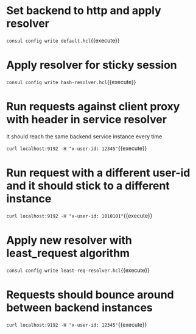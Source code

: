 

# Set backend to http and apply resolver

`consul config write default.hcl`{{execute}}

# Apply resolver for sticky session
`consul config write hash-resolver.hcl`{{execute}}

# Run requests against client proxy with header in service resolver

It should reach the same backend service instance every time

`curl localhost:9192 -H "x-user-id: 12345"`{{execute}}

# Run request with a different user-id and it should stick to a different instance

`curl localhost:9192 -H "x-user-id: 1010101"`{{execute}}

# Apply new resolver with least_request algorithm

`consul config write least-req-resolver.hcl`{{execute}}

# Requests should bounce around between backend instances

`curl localhost:9192 -H "x-user-id: 12345"`{{execute}}